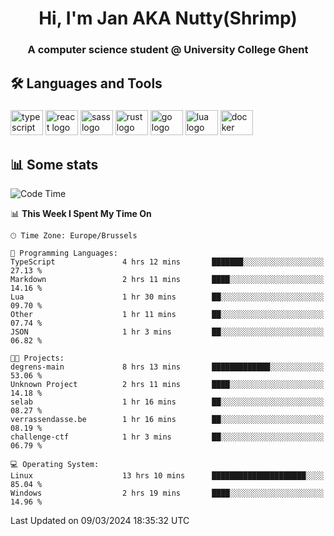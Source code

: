<h1 align="center">Hi, I'm Jan AKA Nutty(Shrimp)</h1>
<h3 align="center">A computer science student @ University College Ghent</h3>

<h2 align="left">🛠️ Languages and Tools</h2>

###

<div align="left">
  <img src="https://cdn.jsdelivr.net/gh/devicons/devicon/icons/typescript/typescript-original.svg" height="40" width="52" alt="typescript logo"  />
  <img src="https://cdn.jsdelivr.net/gh/devicons/devicon/icons/react/react-original.svg" height="40" width="52" alt="react logo"  />
  <img src="https://cdn.jsdelivr.net/gh/devicons/devicon/icons/sass/sass-original.svg" height="40" width="52" alt="sass logo"  />
  <img src="https://cdn.jsdelivr.net/gh/devicons/devicon@latest/icons/rust/rust-original.svg" height="40" width="52" alt="rust logo" />
  <img src="https://cdn.jsdelivr.net/gh/devicons/devicon/icons/go/go-original.svg" height="40" width="52" alt="go logo"  />
  <img src="https://cdn.jsdelivr.net/gh/devicons/devicon/icons/lua/lua-original.svg" height="40" width="52" alt="lua logo"  />
  <img src="https://cdn.jsdelivr.net/gh/devicons/devicon/icons/docker/docker-original.svg" height="40" width="52" alt="docker logo"  />
</div>

<h2>📊 Some stats</h2>

<!--START_SECTION:waka-->
![Code Time](http://img.shields.io/badge/Code%20Time-4%2C256%20hrs%2035%20mins-blue)

📊 **This Week I Spent My Time On** 

```text
🕑︎ Time Zone: Europe/Brussels

💬 Programming Languages: 
TypeScript               4 hrs 12 mins       ███████░░░░░░░░░░░░░░░░░░   27.13 % 
Markdown                 2 hrs 11 mins       ████░░░░░░░░░░░░░░░░░░░░░   14.16 % 
Lua                      1 hr 30 mins        ██░░░░░░░░░░░░░░░░░░░░░░░   09.70 % 
Other                    1 hr 11 mins        ██░░░░░░░░░░░░░░░░░░░░░░░   07.74 % 
JSON                     1 hr 3 mins         ██░░░░░░░░░░░░░░░░░░░░░░░   06.82 % 

🐱‍💻 Projects: 
degrens-main             8 hrs 13 mins       █████████████░░░░░░░░░░░░   53.06 % 
Unknown Project          2 hrs 11 mins       ████░░░░░░░░░░░░░░░░░░░░░   14.18 % 
selab                    1 hr 16 mins        ██░░░░░░░░░░░░░░░░░░░░░░░   08.27 % 
verrassendasse.be        1 hr 16 mins        ██░░░░░░░░░░░░░░░░░░░░░░░   08.19 % 
challenge-ctf            1 hr 3 mins         ██░░░░░░░░░░░░░░░░░░░░░░░   06.79 % 

💻 Operating System: 
Linux                    13 hrs 10 mins      █████████████████████░░░░   85.04 % 
Windows                  2 hrs 19 mins       ████░░░░░░░░░░░░░░░░░░░░░   14.96 % 
```


 Last Updated on 09/03/2024 18:35:32 UTC
<!--END_SECTION:waka-->
